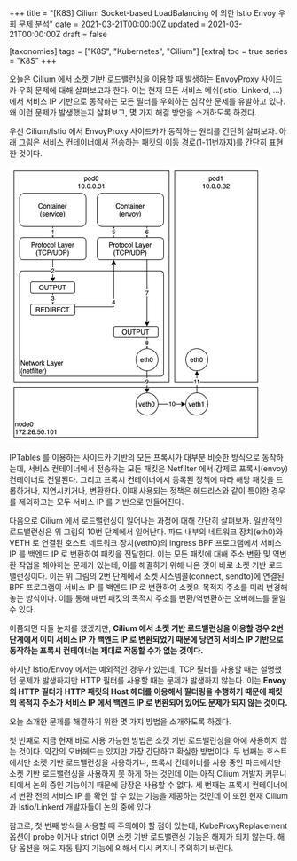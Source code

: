 +++
title = "[K8S] Cilium Socket-based LoadBalancing 에 의한 Istio Envoy 우회 문제 분석"
date = 2021-03-21T00:00:00Z
updated = 2021-03-21T00:00:00Z
draft = false

[taxonomies]
tags = ["K8S", "Kubernetes", "Cilium"]
[extra]
toc = true
series = "K8S"
+++

오늘은 Cilium 에서 소켓 기반 로드밸런싱을 이용할 때 발생하는 EnvoyProxy 사이드카 우회 문제에 대해 살펴보고자 한다. 이는 현재 모든 서비스 메쉬(Istio, Linkerd, ...)에서 서비스 IP 기반으로 동작하는 모든 필터를 우회하는 심각한 문제를 유발하고 있다. 왜 이런 문제가 발생했는지 살펴보고, 몇 가지 해결 방안을 소개하도록 하겠다.

우선 Cilium/Istio 에서 EnvoyProxy 사이드카가 동작하는 원리를 간단히 살펴보자. 아래 그림은 서비스 컨테이너에서 전송하는 패킷의 이동 경로(1-11번까지)를 간단히 표현한 것이다.

![cilium.envoy](./cilium-envoy.png)

IPTables 를 이용하는 사이드카 기반의 모든 프록시가 대부분 비슷한 방식으로 동작하는데, 서비스 컨테이너에서 전송하는 모든 패킷은 Netfilter 에서 강제로 프록시(envoy) 컨테이너로 전달된다. 그리고 프록시 컨테이너에서 등록된 정책에 따라 해당 패킷을 드롭하거나, 지연시키거나, 변환한다. 이때 사용되는 정책은 헤드리스와 같이 특이한 경우를 제외하고는 모두 서비스 IP 를 기반으로 만들어진다.

다음으로 Cilium 에서 로드밸런싱이 일어나는 과정에 대해 간단히 살펴보자. 일반적인 로드밸런싱은 위 그림의 10번 단계에서 일어난다. 파드 내부의 네트워크 장치(eth0)와 VETH 로 연결된 호스트 네트워크 장치(veth0)의 ingress BPF 프로그램에서 서비스 IP 를 백엔드 IP 로 변환하여 패킷을 전달한다. 이는 모든 패킷에 대해 주소 변환 및 역변환 작업을 해야하는 문제가 있는데, 이를 해결하기 위해 나온 것이 바로 소켓 기반 로드밸런싱이다. 이는 위 그림의 2번 단계에서 소켓 시스템콜(connect, sendto)에 연결된 BPF 프로그램이 서비스 IP 를 백엔드 IP 로 변환하여 소켓의 목적지 주소를 미리 변경해놓는 방식이다. 이를 통해 매번 패킷의 목적지 주소를 변환/역변환하는 오버헤드를 줄일 수 있다.

이쯤되면 다들 눈치를 챘겠지만, **Cilium 에서 소켓 기반 로드밸런싱을 이용할 경우 2번 단계에서 이미 서비스 IP 가 백엔드 IP 로 변환되었기 때문에 당연히 서비스 IP 기반으로 동작하는 프록시 컨테이너는 제대로 작동할 수가 없는 것이다.**

하지만 Istio/Envoy 에서는 예외적인 경우가 있는데, TCP 필터를 사용할 때는 설명했던 문제가 발생하지만 HTTP 필터를 사용할 때는 문제가 발생하지 않는다. 이는 **Envoy 의 HTTP 필터가 HTTP 패킷의 Host 헤더를 이용해서 필터링을 수행하기 때문에 패킷의 목적지 주소가 서비스 IP 에서 백엔드 IP 로 변환되어 있어도 문제가 되지 않는 것이다.**

오늘 소개한 문제를 해결하기 위한 몇 가지 방법을 소개하도록 하겠다.

첫 번째로 지금 현재 바로 사용 가능한 방법은 소켓 기반 로드밸런싱을 아예 사용하지 않는 것이다. 약간의 오버헤드는 있지만 가장 간단하고 확실한 방법이다. 두 번째는 호스트에서만 소켓 기반 로드밸런싱을 사용하거나, 프록시 컨테이너를 사용 중인 파드에서만 소켓 기반 로드밸런싱을 사용하지 못 하게 하는 것인데 이는 아직 Cilium 개발자 커뮤니티에서 논의 중인 기능이기 때문에 당장은 사용할 수 없다. 세 번째는 프록시 컨테이너에서 변환 전의 서비스 IP 를 확인 할 수 있는 기능을 제공하는 것인데 이 또한 현재 Cilium 과 Istio/Linkerd 개발자들이 논의 중에 있다.

참고로, 첫 번째 방식을 사용할 때 주의해야 할 점이 있는데, KubeProxyReplacement 옵션이 probe 이거나 strict 이면 소켓 기반 로드밸런싱 기능은 해제가 되지 않는다. 해당 옵션을 꺼도 자동 탐지 기능에 의해서 다시 켜지니 주의하기 바란다.
